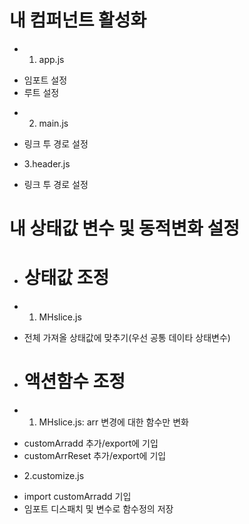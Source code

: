 # 내 컴퍼넌트 활성화
* 1. app.js

- 임포트 설정
- 루트 설정

* 2. main.js

- 링크 투 경로 설정

* 3.header.js

- 링크 투 경로 설정


# 내 상태값 변수 및 동적변화 설정
- # 상태값 조정
* 1. MHslice.js
- 전체 가져올 상태값에 맞추기(우선 공통 데이타 상태변수)

- # 액션함수 조정
* 1. MHslice.js: arr 변경에 대한 함수만 변화
- customArradd 추가/export에 기입
- customArrReset 추가/export에 기입 

* 2.customize.js
- import customArradd 기입
- 임포트 디스패치 및 변수로 함수정의 저장
